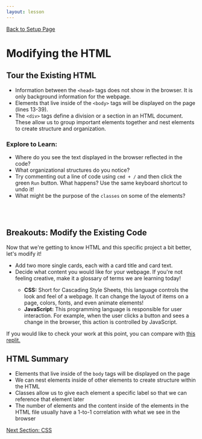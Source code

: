 ```yaml
---
layout: lesson
---
```


<a href="../">Back to Setup Page</a>

# Modifying the HTML

## Tour the Existing HTML

- Information between the `<head>` tags does not show in the browser. It is only background information for the webpage.
- Elements that live inside of the `<body>` tags will be displayed on the page (lines 13-39).
- The `<div>` tags define a division or a section in an HTML document. These allow us to group important elements together and nest elements to create structure and organization.

### Explore to Learn:

- Where do you see the text displayed in the browser reflected in the code?
- What organizational structures do you notice?
- Try commenting out a line of code using `cmd + /` and then click the green `Run` button. What happens? Use the same keyboard shortcut to undo it!
- What might be the purpose of the `classes` on some of the elements?
<br>
<br>

<div class="try-it-new">
  <h2>Breakouts: Modify the Existing Code</h2>
  <p>Now that we're getting to know HTML and this specific project a bit better, let's modify it!</p>
  <ul>
    <li>Add two more single cards, each with a card title and card text.</li>
    <li>Decide what content you would like for your webpage. If you're not feeling creative, make it a glossary of terms we are learning today!</li>
    <ul>
      <li><strong>CSS:</strong> Short for Cascading Style Sheets, this language controls the look and feel of a webpage. It can change the layout of items on a page, colors, fonts, and even animate elements!</li>
      <li><strong>JavaScript:</strong> This programming language is responsible for user interaction. For example, when the user clicks a button and sees a change in the browser, this action is controlled by JavaScript.</li>
    </ul>
  </ul>
  
  <p>If you would like to check your work at this point, you can compare with <a target="blank" href="https://replit.com/@turingschool/cwj-checkpoint-1#index.html">this replit.</a></p>
</div>

## HTML Summary

- Elements that live inside of the `body` tags will be displayed on the page
- We can nest elements inside of other elements to create structure within the HTML
- Classes allow us to give each element a specific label so that we can reference that element later
- The number of elements and the content inside of the elements in the HTML file usually have a 1-to-1 correlation with what we see in the browser

<a href="../css">Next Section: CSS</a>

